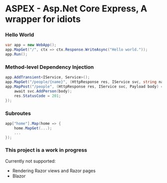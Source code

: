 # ASPEX - Asp.Net Core Express, A wrapper for idiots

### Hello World

```cs
var app = new WebApp();
app.MapGet("/", ctx => ctx.Response.WriteAsync("Hello world."));
app.Run();
```

### Method-level Dependency Injection
```cs
app.AddTransient<IService, Service>();
app.MapGet("/people/{name}", (HttpResponse res, IService svc, string name) => res.WriteJsonAsync(svc.GetPerson(name));
app.MapPost("/people", (HttpResponse res, IService svc, Payload body) => {
    await svc.AddPerson(body);
	res.StatusCode = 201;
});
```

### Subroutes
```cs
app["home"].Map(home => {
    home.MapGet(...);
	...
});
```

### This project is a work in progress
Currently not supported:
- Rendering Razor views and Razor pages
- Blazor
